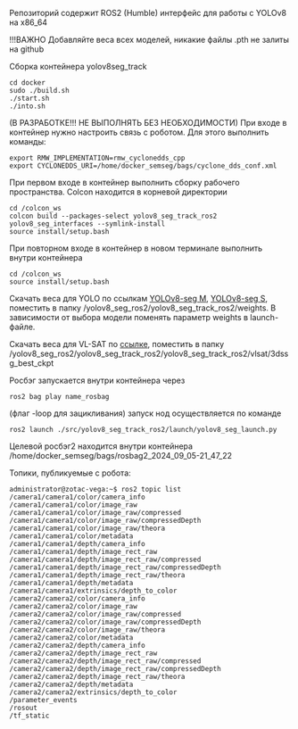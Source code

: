 Репозиторий содержит ROS2 (Humble) интерфейс для работы с YOLOv8 на x86_64

!!!ВАЖНО Добавляйте веса всех моделей, никакие файлы .pth не залиты на github

Сборка контейнера yolov8seg_track
```
cd docker
sudo ./build.sh
./start.sh
./into.sh
```

(В РАЗРАБОТКЕ!!! НЕ ВЫПОЛНЯТЬ БЕЗ НЕОБХОДИМОСТИ) При входе в контейнер нужно настроить связь с роботом. Для этого выполнить команды:
```
export RMW_IMPLEMENTATION=rmw_cyclonedds_cpp
export CYCLONEDDS_URI=/home/docker_semseg/bags/cyclone_dds_conf.xml

```

При первом входе в контейнер выполнить сборку рабочего пространства. Colcon находится в корневой директории  
```
cd /colcon_ws
colcon build --packages-select yolov8_seg_track_ros2 yolov8_seg_interfaces --symlink-install
source install/setup.bash
```

При повторном входе в контейнер в новом терминале выполнить внутри контейнера
```
cd /colcon_ws
source install/setup.bash
```

 Скачать веса для YOLO по ссылкам [YOLOv8-seg M](https://disk.yandex.ru/d/VL7l8UcTgLI0vw), [YOLOv8-seg S](https://disk.yandex.ru/d/pahxkayxLmwDGA), поместить в папку /yolov8_seg_ros2/yolov8_seg_track_ros2/weights. В зависимости от выбора модели поменять параметр weights в launch-файле.

 Скачать веса для VL-SAT по [ссылке](https://disk.yandex.ru/d/J9nb8sDD3pEUFQ), поместить в папку /yolov8_seg_ros2/yolov8_seg_track_ros2/yolov8_seg_track_ros2/vlsat/3dssg_best_ckpt
 
Росбэг запускается внутри контейнера через
```
ros2 bag play name_rosbag
```
(флаг  -loop для зацикливания)
запуск нод осуществляется по команде
```
ros2 launch ./src/yolov8_seg_track_ros2/launch/yolov8_seg_launch.py
```

Целевой росбэг2 находится внутри контейнера /home/docker_semseg/bags/rosbag2_2024_09_05-21_47_22
 

Топики, публикуемые с робота:
```
administrator@zotac-vega:~$ ros2 topic list
/camera1/camera1/color/camera_info
/camera1/camera1/color/image_raw
/camera1/camera1/color/image_raw/compressed
/camera1/camera1/color/image_raw/compressedDepth
/camera1/camera1/color/image_raw/theora
/camera1/camera1/color/metadata
/camera1/camera1/depth/camera_info
/camera1/camera1/depth/image_rect_raw
/camera1/camera1/depth/image_rect_raw/compressed
/camera1/camera1/depth/image_rect_raw/compressedDepth
/camera1/camera1/depth/image_rect_raw/theora
/camera1/camera1/depth/metadata
/camera1/camera1/extrinsics/depth_to_color
/camera2/camera2/color/camera_info
/camera2/camera2/color/image_raw
/camera2/camera2/color/image_raw/compressed
/camera2/camera2/color/image_raw/compressedDepth
/camera2/camera2/color/image_raw/theora
/camera2/camera2/color/metadata
/camera2/camera2/depth/camera_info
/camera2/camera2/depth/image_rect_raw
/camera2/camera2/depth/image_rect_raw/compressed
/camera2/camera2/depth/image_rect_raw/compressedDepth
/camera2/camera2/depth/image_rect_raw/theora
/camera2/camera2/depth/metadata
/camera2/camera2/extrinsics/depth_to_color
/parameter_events
/rosout
/tf_static
```